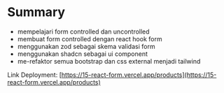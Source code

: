 # Summary

- mempelajari form controlled dan uncontrolled
- membuat form controlled dengan react hook form
- menggunakan zod sebagai skema validasi form
- menggunakan shadcn sebagai ui component
- me-refaktor semua bootstrap dan css external menjadi tailwind

Link Deployment: [https://15-react-form.vercel.app/products](https://15-react-form.vercel.app/products)
